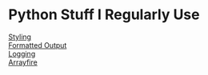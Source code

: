 # Python Stuff I Regularly Use
[Styling](#py_styling.md)  
[Formatted Output](#formatted-output)  
[Logging](#logging)  
[Arrayfire](#py_arrayfire.md)  
